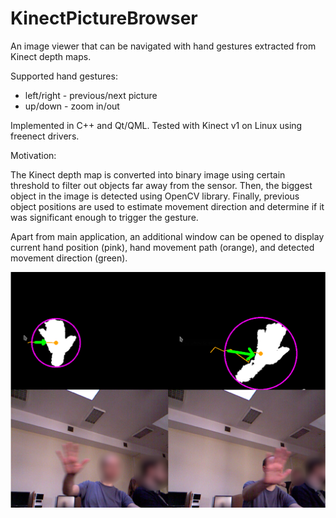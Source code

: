 # KinectPictureBrowser

An image viewer that can be navigated with hand gestures extracted from Kinect depth maps.

Supported hand gestures:
- left/right - previous/next picture
- up/down - zoom in/out

Implemented in C++ and Qt/QML. Tested with Kinect v1 on Linux using freenect drivers.

Motivation:

The Kinect depth map is converted into binary image using certain threshold to filter out objects far away from the sensor. 
Then, the biggest object in the image is detected using OpenCV library. 
Finally, previous object positions are used to estimate movement direction and determine if it was significant enough to trigger the gesture.

Apart from main application, an additional window can be opened to display current hand position (pink), hand movement path (orange), and detected movement direction (green).

![alt text](imgs/screen1.png)

